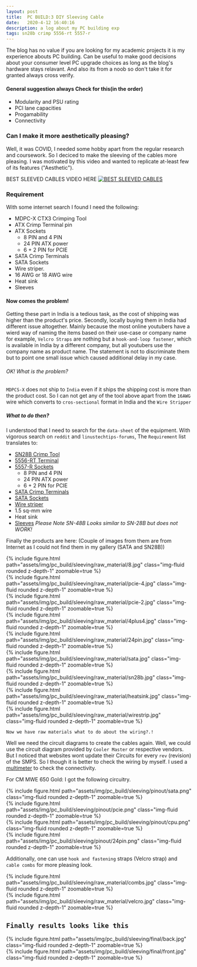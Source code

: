 ```yaml
---
layout: post
title:  PC BUILD:3 DIY Sleeving Cable
date:   2020-4-12 16:40:16
description: a log about my PC building exp 
tags: sn28b crimp 5556-rt 5557-r
---
```

The blog has no value if you are looking for my academic projects it is my experience abouts PC building. Can be useful to make good decisions about your consumer level PC upgrade choices as long as the blog's hardware stays relavant.
And also its from a noob so don't take it for granted always cross verify.
#### General suggestion always Check for this(in the order)
<ul>
    <li>Modularity and PSU rating</li>
    <li>PCI lane capacities</li>
    <li>Progamability</li>
    <li>Connectivity</li>
</ul>

### Can I make it more aesthetically pleasing?

Well, it was COVID, I needed some hobby apart from the regular research and coursework. So I deciced to make the sleeving of the cables more pleasing. I was motivated by this video and wanted to replicate at-least few of its features ("Aesthetic").

BEST SLEEVED CABLES VIDEO HERE
[![BEST SLEEVED CABLES](https://img.youtube.com/vi/i-xk86Iebco/0.jpg)](https://www.youtube.com/watch?v=i-xk86Iebco)

### Requirement
With some internet search I found I need the following:
- MDPC-X CTX3 Crimping Tool
- ATX Crimp Terminal pin
- ATX Sockets
    - 8 PIN and 4 PIN
    - 24 PIN ATX power
    - 6 + 2 PIN for PCIE
- SATA Crimp Terminals
- SATA Sockets
- Wire striper.
- 16 AWG or 18 AWG wire
- Heat sink
- Sleeves
#### Now comes the problem!

Getting these part in India is a tedious task, as the cost of shipping was higher than the product's price. Secondly, locally buying them in India had different issue altogether. Mainly because the most online youtubers have a wierd way of naming the items based on their use-case or company name for example, `Velcro Straps` are nothing but a `hook-and-loop fastener`, which is available in India by a different company, but all youtubers use the company name as product name. The statement is not to discriminate them but to point one small issue which caused additional delay in my case.

###### OK! What is the problem?
`MDPCS-X` does not ship to `India` even if it ships the shipping cost is more than the product cost. So I can not get any of the tool above apart from the `16AWG` wire which converts to `cros-sectional` format in India and the `Wire Stripper`

##### What to do then?

I understood that I need to search for the `data-sheet` of the equipment. With vigorous search on `reddit` and `linustechtips-forums`, The `Requirement` list translates to:
- [SN28B Crimp Tool](https://www.aliexpress.com/item/32843027501.html?spm=a2g0o.order_list.order_list_main.55.150c1802gP7TcZ)
- [5556-RT Terminal](https://www.aliexpress.com/item/32718096027.html?spm=a2g0o.order_list.order_list_main.237.150c1802gP7TcZ)
- [5557-R Sockets](https://www.aliexpress.com/item/32802993594.html?spm=a2g0o.detail.1000023.9.255066dcWHj1e7)
    - 8 PIN and 4 PIN
    - 24 PIN ATX power
    - 6 + 2 PIN for PCIE
- [SATA Crimp Terminals](https://www.aliexpress.com/item/32890612517.html?spm=a2g0o.order_list.order_list_main.238.150c1802gP7TcZ)
- [SATA Sockets](https://www.aliexpress.com/item/32890612517.html?spm=a2g0o.order_list.order_list_main.238.150c1802gP7TcZ)
- [Wire striper](https://www.aliexpress.com/item/32831133754.html?spm=a2g0o.order_list.order_list_main.227.150c1802gP7TcZ)
- 1.5 sq-mm wire
- Heat sink
- [Sleeves](https://www.aliexpress.com/item/506643468.html?spm=a2g0o.order_list.order_list_main.201.150c1802gP7TcZ)
*Please Note SN-48B Looks similar to SN-28B but does not WORK!*

Finally the products are here: (Couple of images from them are from Internet as I could not find them in my gallery (SATA and SN28B))
<div class="row mt-3">
    <div class="col-sm mt-3 mt-md-0">
        {% include figure.html path="assets/img/pc_build/sleeving/raw_material/8.jpg" class="img-fluid rounded z-depth-1" zoomable=true %}
    </div>
    <div class="col-sm mt-3 mt-md-0">
        {% include figure.html path="assets/img/pc_build/sleeving/raw_material/pcie-4.jpg" class="img-fluid rounded z-depth-1" zoomable=true %}
    </div>
    <div class="col-sm mt-3 mt-md-0">
        {% include figure.html path="assets/img/pc_build/sleeving/raw_material/pcie-2.jpg" class="img-fluid rounded z-depth-1" zoomable=true %}
    </div>
    <div class="col-sm mt-3 mt-md-0">
        {% include figure.html path="assets/img/pc_build/sleeving/raw_material/4plus4.jpg" class="img-fluid rounded z-depth-1" zoomable=true %}
    </div>
    <div class="col-sm mt-3 mt-md-0">
        {% include figure.html path="assets/img/pc_build/sleeving/raw_material/24pin.jpg" class="img-fluid rounded z-depth-1" zoomable=true %}
    </div>
    <div class="col-sm mt-3 mt-md-0">
        {% include figure.html path="assets/img/pc_build/sleeving/raw_material/sata.jpg" class="img-fluid rounded z-depth-1" zoomable=true %}
    </div>
    <div class="col-sm mt-3 mt-md-0">
        {% include figure.html path="assets/img/pc_build/sleeving/raw_material/sn28b.jpg" class="img-fluid rounded z-depth-1" zoomable=true %}
    </div>
    <div class="col-sm mt-3 mt-md-0">
        {% include figure.html path="assets/img/pc_build/sleeving/raw_material/heatsink.jpg" class="img-fluid rounded z-depth-1" zoomable=true %}
    </div>
    <div class="col-sm mt-3 mt-md-0">
        {% include figure.html path="assets/img/pc_build/sleeving/raw_material/wirestrip.jpg" class="img-fluid rounded z-depth-1" zoomable=true %}
    </div>
</div>

```Now we have raw materials what to do about the wiring?.!```

Well we need the circuit diagrams to create the cables again. Well, we could use the circuit diagram provided by `Cooler Master` or respective vendors. But I noticed that websites wont update their Circuits for every `rev` (revision) of the SMPS. So I though it is better to check the wiring by myself. I used a [multimeter](https://www.amazon.in/APTECH-DEALS-AP-IS11A005-Multimeter-Measuring/dp/B07KK5LZBK/ref=sr_1_5?keywords=electrometer&qid=1672650165&s=industrial&sr=1-5) to check the connectivity.

For CM MWE 650 Gold:
I got the following circuitry.

<div class="row mt-3">
    <div class="col-sm mt-3 mt-md-0">
        {% include figure.html path="assets/img/pc_build/sleeving/pinout/sata.png" class="img-fluid rounded z-depth-1" zoomable=true %}
    </div>
    <div class="col-sm mt-3 mt-md-0">
        {% include figure.html path="assets/img/pc_build/sleeving/pinout/pcie.png" class="img-fluid rounded z-depth-1" zoomable=true %}
    </div>
    <div class="col-sm mt-3 mt-md-0">
        {% include figure.html path="assets/img/pc_build/sleeving/pinout/cpu.png" class="img-fluid rounded z-depth-1" zoomable=true %}
    </div>
    <div class="col-sm mt-3 mt-md-0">
        {% include figure.html path="assets/img/pc_build/sleeving/pinout/24pin.png" class="img-fluid rounded z-depth-1" zoomable=true %}
    </div>
</div>


Additionally, one can use `hook and fastening` straps (Velcro strap) and `cable combs` for more pleasing look.

<div class="row mt-7">
    <div class="col-sm-3 mt-7 mt-md-0">
        {% include figure.html path="assets/img/pc_build/sleeving/raw_material/combs.jpg" class="img-fluid rounded z-depth-1" zoomable=true %}
    </div>
    <div class="col-sm-3 mt-7 mt-md-0">
        {% include figure.html path="assets/img/pc_build/sleeving/raw_material/velcro.jpg" class="img-fluid rounded z-depth-1" zoomable=true %}
    </div>
</div>

## `Finally results looks like this`
<div class="row mt-3">
    <div class="col-sm mt-3 mt-md-0">
        {% include figure.html path="assets/img/pc_build/sleeving/final/back.jpg" class="img-fluid rounded z-depth-1" zoomable=true %}
    </div>
    <div class="col-sm mt-3 mt-md-0">
        {% include figure.html path="assets/img/pc_build/sleeving/final/front.jpg" class="img-fluid rounded z-depth-1" zoomable=true %}
    </div>
</div>
